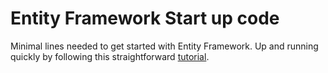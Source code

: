 # Entity Framework Start up code

Minimal lines needed to get started with Entity Framework. Up and running quickly by following this straightforward [tutorial](https://docs.microsoft.com/en-us/ef/core/get-started/overview/first-app?tabs=netcore-cli).